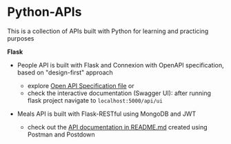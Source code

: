 # Python-APIs
This is a collection of APIs built with Python for learning and practicing purposes

**Flask**
* People API is built with Flask and Connexion with OpenAPI specification, based on "design-first" approach

    - explore [Open API Specification file](https://github.com/elena-kolomeets/Python-REST-APIs/blob/master/People%20REST%20API/swagger.yml) or
    - check the interactive documentation (Swagger UI): after running flask project navigate to `localhost:5000/api/ui`


* Meals API is built with Flask-RESTful using MongoDB and JWT
    - check out the [API documentation in README.md](https://github.com/elena-kolomeets/Python-REST-APIs/tree/master/Meals%20REST%20API) created using Postman and Postdown
